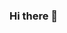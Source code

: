 ### Hi there 👋

<!--
**murashk1n/murashk1n** is a ✨ _special_ ✨ repository because its `README.md` (this file) appears on your GitHub profile.

🚀 Full Stack Developer | Aika Solutions Oy

🌐 Languages & Frameworks: Python, Django, Java, Spring Framework (Boot, Hibernate, Security, REST), Vue.js

🛠️ Backend Tech: PostgreSQL, MySQL, Wicked Framework

💻 Frontend Skills: Vue.js, Tailwind.css

📚 Continuous Learning: Actively cultivating my Java skills and staying updated on the latest technologies.

🤖 DevOps Tools: Git, AWS, Docker

🎓 Educational Background: Completed a successful internship at Tustor International Oy, focusing on Java development, backend design, and Junit testing.

👥 Professional Experience: Over a decade in the energy sector with a background in management, overseeing teams of approximately 70 individuals.

🌟 Passionate about turning coding hobby into a dream job!
